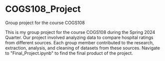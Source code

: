 # COGS108_Project
Group project for the course COGS108



This is my group project for the course COGS108 during the Spring 2024 Quarter. Our project involved analyzing data to compare hospital ratings from different sources. Each group member contributed to the research, extraction, analysis, and cleaning of datasets from these sources. Navigate to "Final_Project.ipynb" to find the final product of the project.
